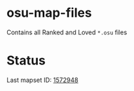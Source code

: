 # osu-map-files

Contains all Ranked and Loved `*.osu` files

# Status

Last mapset ID: [1572948](https://osu.ppy.sh/beatmapsets/1572948)
